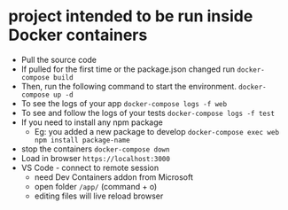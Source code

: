 # project intended to be run inside Docker containers
- Pull the source code
- If pulled for the first time or the package.json changed run
`docker-compose build`
- Then, run the following command to start the environment.
`docker-compose up -d`
- To see the logs of your app
`docker-compose logs -f web`
- To see and follow the logs of your tests
`docker-compose logs -f test`
- If you need to install any npm package
    - Eg: you added a new package to develop
`docker-compose exec web npm install package-name`
- stop the containers
`docker-compose down`
- Load in browser
`https://localhost:3000`
- VS Code - connect to remote session
    - need Dev Containers addon from Microsoft
    - open folder `/app/` (command + o)
    - editing files will live reload browser
